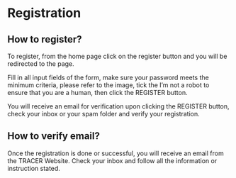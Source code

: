 # Registration

## How to register?

To register, from the home page click on the register button and you will be redirected to the page.

Fill in all input fields of the form, make sure your password meets the minimum criteria, please refer to the image, tick the I’m not a robot to ensure that you are a human, then click the REGISTER button. 

You will receive an email for verification upon clicking the REGISTER button, check your inbox or your spam folder and verify your registration.


## How to verify email?

Once the registration is done or successful, you will receive an email from the TRACER Website. Check your inbox and follow all the information or instruction stated.
